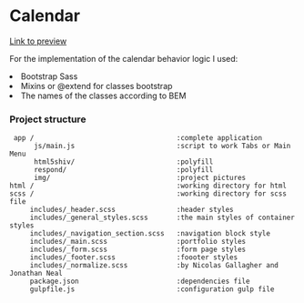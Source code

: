 # Calendar
[Link to preview ]( http://dedn.github.io/calendar/)

For the implementation of the calendar behavior logic I used:
<li> Bootstrap Sass
<li> Mixins or @extend for classes bootstrap
<li> The names of the classes according to BEM




### Project structure
     app /                                   :complete application   
          js/main.js                         :script to work Tabs or Main Menu
          html5shiv/                         :polyfill
          respond/                           :polyfill
          img/                               :project pictures   
    html /                                   :working directory for html 
    scss /                                   :working directory for scss file  
         includes/_header.scss               :header styles
         includes/_general_styles.scss       :the main styles of container styles
         includes/_navigation_section.scss   :navigation block style
         includes/_main.scss                 :portfolio styles
         includes/_form.scss                 :form page styles
         includes/_footer.scss               :foooter styles
         includes/_normalize.scss            :by Nicolas Gallagher and Jonathan Neal
         package.json                        :dependencies file
         gulpfile.js                         :configuration gulp file 
